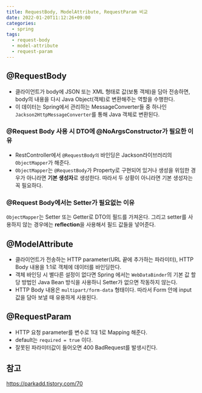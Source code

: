 ```yaml
---
title: RequestBody, ModelAttribute, RequestParam 비교
date: 2022-01-20T11:12:26+09:00
categories:
  - spring
tags: 
  - request-body
  - model-attribute
  - request-param
---
```


## @RequestBody
  - 클라이언트가 body에 JSON 또는 XML 형태로 값(보통 객체)을 담아 전송하면, body의 내용을 다시 Java Object(객체)로 변환해주는 역할을 수행한다.
  - 이 데이터는 Spring에서 관리하는 MessageConverter들 중 하나인 `Jackson2HttpMessageConverter`를 통해 Java 객체로 변환된다.

### @Request Body 사용 시 DTO에 @NoArgsConstructor가 필요한 이유
- RestController에서 `@RequestBody의` 바인딩은 Jackson라이브러리의 `ObjectMapper`가 해준다.
- `ObjectMapper`는 `@RequestBody`가 Property로 구현되어 있거나 생성을 위임한 경우가 아니라면 **기본 생성자**로 생성한다.
따라서 두 상황이 아니라면 기본 생성자는 꼭 필요하다.

### @Request Body에서는 Setter가 필요없는 이유
`ObjectMapper`는 Setter 또는 Getter로 DTO의 필드를 가져온다.
그리고 setter를 사용하지 않는 경우에는 **reflection**을 사용해서 필드 값들을 넣어준다.

## @ModelAttribute
  -  클라이언트가 전송하는 HTTP parameter(URL 끝에 추가하는 파라미터), HTTP Body 내용을 1:1로 객체에 데이터를 바인딩한다.
 - 객체 바인딩 시 별다른 설정이 없다면 Spring 에서는 `WebDataBinder`의 기본 값 할당 방법인 Java Bean 방식을 사용하니 Setter가 없으면 작동하지 않는다.
  -  HTTP Body 내용은 `multipart/form-data` 형태이다. 따라서 Form 안에 input 값을 담아 보낼 때 유용하게 사용된다.


## @RequestParam
  -  HTTP 요청 parameter를 변수로 1대 1로 Mapping 해준다.
  -  default는 `required = true` 이다.
 - 잘못된 파라미터값이 들어오면 400 BadRequest를 발생시킨다.


## 참고
https://parkadd.tistory.com/70
